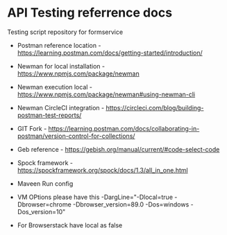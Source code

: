 # API Testing referrence docs
Testing script repository for formservice

* Postman reference location - https://learning.postman.com/docs/getting-started/introduction/
  
* Newman for local installation  - https://www.npmjs.com/package/newman

* Newman execution local - https://www.npmjs.com/package/newman#using-newman-cli

* Newman CircleCI integration - https://circleci.com/blog/building-postman-test-reports/
   
* GIT Fork - https://learning.postman.com/docs/collaborating-in-postman/version-control-for-collections/

* Geb reference - https://gebish.org/manual/current/#code-select-code

* Spock framework - https://spockframework.org/spock/docs/1.3/all_in_one.html

* Maveen Run config 
* VM OPtions please have this -DargLine="-Dlocal=true -Dbrowser=chrome -Dbrowser_version=89.0 -Dos=windows -Dos_version=10"
* For Browserstack have local as false